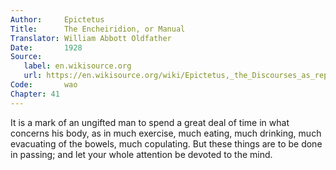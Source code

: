 ```yaml
---
Author:     Epictetus  
Title:      The Encheiridion, or Manual  
Translator: William Abbott Oldfather  
Date:       1928  
Source: 
   label: en.wikisource.org
   url: https://en.wikisource.org/wiki/Epictetus,_the_Discourses_as_reported_by_Arrian,_the_Manual,_and_Fragments/Manual 
Code:       wao  
Chapter: 41
---
```


It is a mark of an ungifted man to spend a great deal of time in what concerns
his body, as in much exercise, much eating, much drinking, much evacuating of
the bowels, much copulating. But these things are to be done in passing; and
let your whole attention be devoted to the mind.


